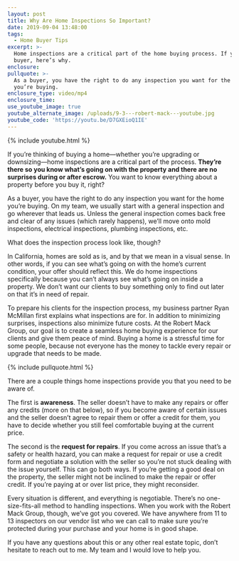 ```yaml
---
layout: post
title: Why Are Home Inspections So Important?
date: 2019-09-04 13:48:00
tags:
  - Home Buyer Tips
excerpt: >-
  Home inspections are a critical part of the home buying process. If you’re a
  buyer, here’s why.
enclosure:
pullquote: >-
  As a buyer, you have the right to do any inspection you want for the home
  you’re buying.
enclosure_type: video/mp4
enclosure_time:
use_youtube_image: true
youtube_alternate_image: /uploads/9-3---robert-mack---youtube.jpg
youtube_code: 'https://youtu.be/D7GXEioQ1IE'
---
```


{% include youtube.html %}

If you’re thinking of buying a home—whether you’re upgrading or downsizing—home inspections are a critical part of the process. **They’re there so you know what’s going on with the property and there are no surprises during or after escrow.** You want to know everything about a property before you buy it, right?

As a buyer, you have the right to do any inspection you want for the home you’re buying. On my team, we usually start with a general inspection and go wherever that leads us. Unless the general inspection comes back free and clear of any issues (which rarely happens), we’ll move onto mold inspections, electrical inspections, plumbing inspections, etc. &nbsp;

What does the inspection process look like, though?

In California, homes are sold as is, and by that we mean in a visual sense. In other words, if you can see what’s going on with the home’s current condition, your offer should reflect this. We do home inspections specifically because you can’t always see what’s going on inside a property. We don’t want our clients to buy something only to find out later on that it’s in need of repair.&nbsp;

To prepare his clients for the inspection process, my business partner Ryan McMillan first explains what inspections are for. In addition to minimizing surprises, inspections also minimize future costs. At the Robert Mack Group, our goal is to create a seamless home buying experience for our clients and give them peace of mind. Buying a home is a stressful time for some people, because not everyone has the money to tackle every repair or upgrade that needs to be made.

{% include pullquote.html %}

There are a couple things home inspections provide you that you need to be aware of.

The first is **awareness**. The seller doesn’t have to make any repairs or offer any credits (more on that below), so if you become aware of certain issues and the seller doesn’t agree to repair them or offer a credit for them, you have to decide whether you still feel comfortable buying at the current price.&nbsp;

The second is the&nbsp;**request for repairs**. If you come across an issue that’s a safety or health hazard, you can make a request for repair or use a credit form and negotiate a solution with the seller so you’re not stuck dealing with the issue yourself. This can go both ways. If you’re getting a good deal on the property, the seller might not be inclined to make the repair or offer credit. If you’re paying at or over list price, they might reconsider.&nbsp;

Every situation is different, and everything is negotiable. There’s no one-size-fits-all method to handling inspections. When you work with the Robert Mack Group, though, we’ve got you covered. We have anywhere from 11 to 13 inspectors on our vendor list who we can call to make sure you’re protected during your purchase and your home is in good shape.&nbsp;

If you have any questions about this or any other real estate topic, don’t hesitate to reach out to me. My team and I would love to help you.